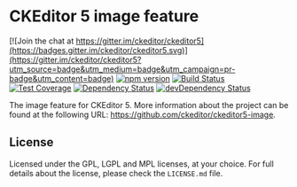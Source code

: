 CKEditor 5 image feature
========================================

[![Join the chat at https://gitter.im/ckeditor/ckeditor5](https://badges.gitter.im/ckeditor/ckeditor5.svg)](https://gitter.im/ckeditor/ckeditor5?utm_source=badge&utm_medium=badge&utm_campaign=pr-badge&utm_content=badge)
[![npm version](https://badge.fury.io/js/%40ckeditor%2Fckeditor5-image.svg)](https://www.npmjs.com/package/@ckeditor/ckeditor5-image)
[![Build Status](https://travis-ci.org/ckeditor/ckeditor5-image.svg)](https://travis-ci.org/ckeditor/ckeditor5-image)
[![Test Coverage](https://codeclimate.com/github/ckeditor/ckeditor5-image/badges/coverage.svg)](https://codeclimate.com/github/ckeditor/ckeditor5-image/coverage)
[![Dependency Status](https://david-dm.org/ckeditor/ckeditor5-image/status.svg)](https://david-dm.org/ckeditor/ckeditor5-image)
[![devDependency Status](https://david-dm.org/ckeditor/ckeditor5-image/dev-status.svg)](https://david-dm.org/ckeditor/ckeditor5-image?type=dev)

The image feature for CKEditor 5. More information about the project can be found at the following URL: <https://github.com/ckeditor/ckeditor5-image>.

## License

Licensed under the GPL, LGPL and MPL licenses, at your choice. For full details about the license, please check the `LICENSE.md` file.
